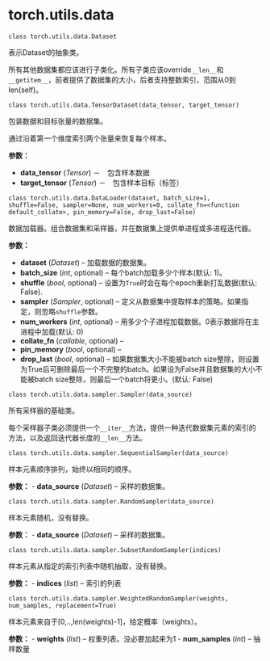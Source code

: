 # torch.utils.data

```
class torch.utils.data.Dataset
```

表示Dataset的抽象类。

所有其他数据集都应该进行子类化。所有子类应该override`__len__`和`__getitem__`，前者提供了数据集的大小，后者支持整数索引，范围从0到len(self)。

```
class torch.utils.data.TensorDataset(data_tensor, target_tensor)
```

包装数据和目标张量的数据集。

通过沿着第一个维度索引两个张量来恢复每个样本。

**参数：**

- **data_tensor** (*Tensor*) －　包含样本数据
- **target_tensor** (*Tensor*) －　包含样本目标（标签）

```
class torch.utils.data.DataLoader(dataset, batch_size=1, shuffle=False, sampler=None, num_workers=0, collate_fn=<function default_collate>, pin_memory=False, drop_last=False)
```

数据加载器。组合数据集和采样器，并在数据集上提供单进程或多进程迭代器。

**参数：**

- **dataset** (*Dataset*) – 加载数据的数据集。
- **batch_size** (*int*, optional) – 每个batch加载多少个样本(默认: 1)。
- **shuffle** (*bool*, optional) – 设置为`True`时会在每个epoch重新打乱数据(默认: False).
- **sampler** (*Sampler*, optional) – 定义从数据集中提取样本的策略。如果指定，则忽略`shuffle`参数。
- **num_workers** (*int*, optional) – 用多少个子进程加载数据。0表示数据将在主进程中加载(默认: 0)
- **collate_fn** (*callable*, optional) –
- **pin_memory** (*bool*, optional) –
- **drop_last** (*bool*, optional) – 如果数据集大小不能被batch size整除，则设置为True后可删除最后一个不完整的batch。如果设为False并且数据集的大小不能被batch size整除，则最后一个batch将更小。(默认: False)

```
class torch.utils.data.sampler.Sampler(data_source)
```

所有采样器的基础类。

每个采样器子类必须提供一个`__iter__`方法，提供一种迭代数据集元素的索引的方法，以及返回迭代器长度的`__len__`方法。

```
class torch.utils.data.sampler.SequentialSampler(data_source)
```

样本元素顺序排列，始终以相同的顺序。

**参数：** - **data_source** (*Dataset*) – 采样的数据集。

```
class torch.utils.data.sampler.RandomSampler(data_source)
```

样本元素随机，没有替换。

**参数：** - **data_source** (*Dataset*) – 采样的数据集。

```
class torch.utils.data.sampler.SubsetRandomSampler(indices)
```

样本元素从指定的索引列表中随机抽取，没有替换。

**参数：** - **indices** (*list*) – 索引的列表

```
class torch.utils.data.sampler.WeightedRandomSampler(weights, num_samples, replacement=True)
```

样本元素来自于[0,..,len(weights)-1]，给定概率（weights）。

**参数：** - **weights** (*list*) – 权重列表。没必要加起来为1 - **num_samples** (*int*) – 抽样数量